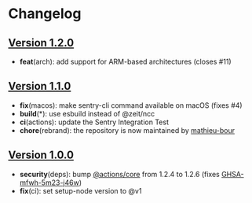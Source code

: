 # Changelog

## [Version 1.2.0](https://github.com/mathieu-bour/setup-sentry-cli/releases/tag/1.2.0)

- **feat**(arch): add support for ARM-based architectures (closes #11)

## [Version 1.1.0](https://github.com/mathieu-bour/setup-sentry-cli/releases/tag/1.1.0)

- **fix**(macos): make sentry-cli command available on macOS (fixes #4)
- **build**(\*): use esbuild instead of @zeit/ncc
- **ci**(actions): update the Sentry Integration Test
- **chore**(rebrand): the repository is now maintained by [mathieu-bour](https://github.com/mathieu-bour)

## [Version 1.0.0](https://github.com/mathieu-bour/setup-sentry-cli/releases/tag/1.0.0)

- **security**(deps): bump [@actions/core](https://github.com/actions/toolkit/tree/main/packages/core) from 1.2.4 to 1.2.6 (fixes [GHSA-mfwh-5m23-j46w](https://github.com/actions/toolkit/security/advisories/GHSA-mfwh-5m23-j46w))
- **fix**(ci): set setup-node version to @v1

